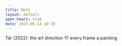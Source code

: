 ```yaml
---
title: Note
layout: default
open_heart: true
date: 2023-06-14 10:10
---
```


Tár (2022): the art direction ♡ every frame a painting
